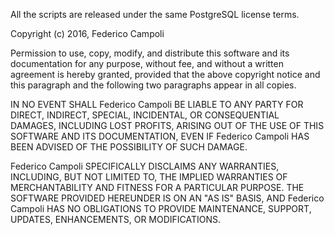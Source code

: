 All the scripts are released under the same PostgreSQL license terms.

Copyright (c) 2016, Federico Campoli

Permission to use, copy, modify, and distribute this software and its documentation for any purpose, without fee, and without a written agreement is hereby granted, provided that the above copyright notice and this paragraph and the following two paragraphs appear in all copies.

IN NO EVENT SHALL Federico Campoli BE LIABLE TO ANY PARTY FOR DIRECT, INDIRECT, SPECIAL, INCIDENTAL, OR CONSEQUENTIAL DAMAGES, INCLUDING LOST PROFITS, ARISING OUT OF THE USE OF THIS SOFTWARE AND ITS DOCUMENTATION, EVEN IF Federico Campoli HAS BEEN ADVISED OF THE POSSIBILITY OF SUCH DAMAGE.

Federico Campoli SPECIFICALLY DISCLAIMS ANY WARRANTIES, INCLUDING, BUT NOT LIMITED TO, THE IMPLIED WARRANTIES OF MERCHANTABILITY AND FITNESS FOR A PARTICULAR PURPOSE. THE SOFTWARE PROVIDED HEREUNDER IS ON AN "AS IS" BASIS, AND Federico Campoli HAS NO OBLIGATIONS TO PROVIDE MAINTENANCE, SUPPORT, UPDATES, ENHANCEMENTS, OR MODIFICATIONS.

